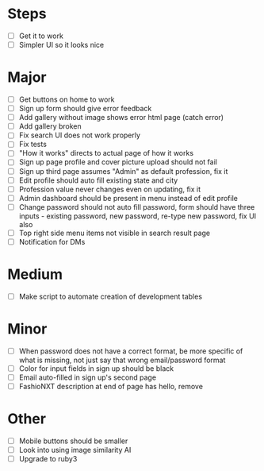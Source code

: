 # Steps

- [ ] Get it to work
- [ ] Simpler UI so it looks nice

# Major

- [ ] Get buttons on home to work
- [ ] Sign up form should give error feedback
- [ ] Add gallery without image shows error html page (catch error)
- [ ] Add gallery broken
- [ ] Fix search UI does not work properly
- [ ] Fix tests
- [ ] "How it works" directs to actual page of how it works
- [ ] Sign up page profile and cover picture upload should not fail
- [ ] Sign up third page assumes "Admin" as default profession, fix it
- [ ] Edit profile should auto fill existing state and city
- [ ] Profession value never changes even on updating, fix it
- [ ] Admin dashboard should be present in menu instead of edit profile
- [ ] Change password should not auto fill password, form should have three inputs - existing password, new password, re-type new password, fix UI also
- [ ] Top right side menu items not visible in search result page
- [ ] Notification for DMs

# Medium

- [ ] Make script to automate creation of development tables

# Minor

- [ ] When password does not have a correct format, be more specific of what is missing, not just say that wrong email/password format
- [ ] Color for input fields in sign up should be black
- [ ] Email auto-filled in sign up's second page 
- [ ] FashioNXT description at end of page has hello, remove

# Other

- [ ] Mobile buttons should be smaller
- [ ] Look into using image similarity AI
- [ ] Upgrade to ruby3
